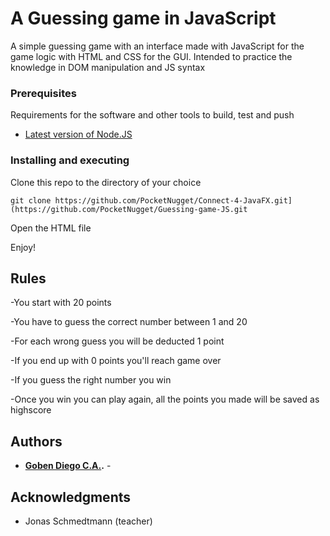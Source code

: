# A Guessing game in JavaScript

A simple guessing game with an interface made with JavaScript for the game logic with HTML and CSS for the GUI. Intended to practice the knowledge in DOM manipulation and JS syntax

### Prerequisites

Requirements for the software and other tools to build, test and push 
- [Latest version of Node.JS](https://nodejs.org/)

### Installing and executing

Clone this repo to the directory of your choice

    git clone https://github.com/PocketNugget/Connect-4-JavaFX.git](https://github.com/PocketNugget/Guessing-game-JS.git

Open the HTML file 

Enjoy!

## Rules

-You start with 20 points  

-You have to guess the correct number between 1 and 20

-For each wrong guess you will be deducted 1 point 

-If you end up with 0 points you'll reach game over 

-If you guess the right number you win

-Once you win you can play again, all the points you made will be saved as highscore


## Authors

  - **[Goben Diego C.A.](https://github.com/PocketNugget).** -

## Acknowledgments

  - Jonas Schmedtmann (teacher)
